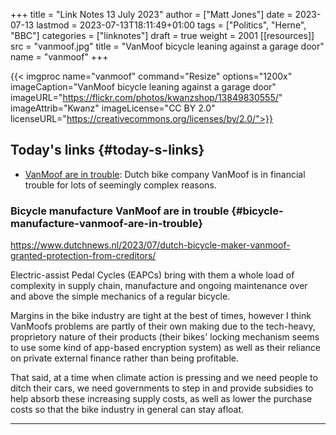 +++
title = "Link Notes 13 July 2023"
author = ["Matt Jones"]
date = 2023-07-13
lastmod = 2023-07-13T18:11:49+01:00
tags = ["Politics", "Herne", "BBC"]
categories = ["linknotes"]
draft = true
weight = 2001
[[resources]]
  src = "vanmoof.jpg"
  title = "VanMoof bicycle leaning against a garage door"
  name = "vanmoof"
+++

{{< imgproc name="vanmoof"
    command="Resize"
    options="1200x"
    imageCaption="VanMoof bicycle leaning against a garage door"
    imageURL="https://flickr.com/photos/kwanzshop/13849830555/"
    imageAttrib="Kwanz"
    imageLicense="CC BY 2.0"
    licenseURL="https://creativecommons.org/licenses/by/2.0/">}}


## Today's links {#today-s-links}

-   [VanMoof are in trouble](/blog/links/2023/07/13#bicycle-manufacture-vanmoof-are-in-trouble): Dutch bike company VanMoof is in financial trouble for lots of seemingly complex reasons.

<!--more-->


### Bicycle manufacture VanMoof are in trouble {#bicycle-manufacture-vanmoof-are-in-trouble}

<https://www.dutchnews.nl/2023/07/dutch-bicycle-maker-vanmoof-granted-protection-from-creditors/>

Electric-assist Pedal Cycles (EAPCs) bring with them a whole load of complexity in supply chain, manufacture and ongoing maintenance over and above the simple mechanics of a regular bicycle.

Margins in the bike industry are tight at the best of times, however I think VanMoofs problems are partly of their own making due to the tech-heavy, proprietory nature of their products (their bikes' locking mechanism seems to use some kind of app-based encryption system) as well as their reliance on private external finance rather than being profitable.

That said, at a time when climate action is pressing and we need people to ditch their cars, we need governments to step in and provide subsidies to help absorb these increasing supply costs, as well as lower the purchase costs  so that the bike industry in general can stay afloat.

---


[//]: # "Exported with love from a post written in Org mode"
[//]: # "- https://github.com/kaushalmodi/ox-hugo"